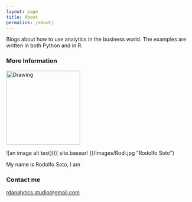 ```yaml
---
layout: page
title: About
permalink: /about/
---
```


Blogs about how to use analytics in the business world. The examples are written in both Python and in R. 

### More Information

<img src="https://github.com/rdanalytics/rdanalytics.github.io/blob/master/images/Rodi.jpg" alt="Drawing" style="width: 200px;"/>

![an image alt text]({{ site.baseurl }}/images/Rodi.jpg "Rodolfo Soto")

My name is Rodolfo Soto, I am 

### Contact me

[rdanalytics.studio@gmail.com](mailto:rdanalytics.studio@gmail.com)
